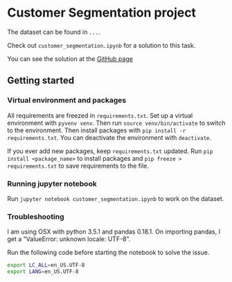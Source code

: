 # Customer Segmentation project

The dataset can be found in `...`.

Check out `customer_segmentation.ipynb` for a solution to this task.

You can see the solution at the [GitHub page](https://dominicbreuker.github.io/customer_segmentation/)

## Getting started

### Virtual environment and packages

All requirements are freezed in `requirements.txt`. Set up a virtual environment with `pyvenv venv`. Then run `source venv/bin/activate` to switch to the environment. Then install packages with `pip install -r requirements.txt`. You can deactivate the environment with `deactivate`.

If you ever add new packages, keep `requirements.txt` updated. Run `pip install <package_name>` to install packages and `pip freeze > requirements.txt` to save requirements to the file.

### Running jupyter notebook

Run `jupyter notebook customer_segmentation.ipynb` to work on the dataset.

### Troubleshooting

I am using OSX with python 3.5.1 and pandas 0.18.1. On importing pandas, I get a "ValueError: unknown locale: UTF-8".

Run the following code before starting the notebook to solve the issue.
```bash
export LC_ALL=en_US.UTF-8
export LANG=en_US.UTF-8
```